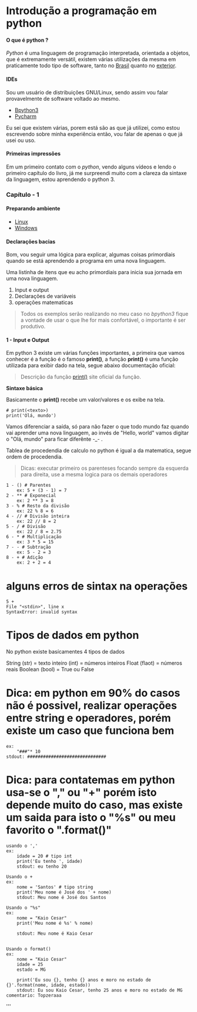# Introdução a programação em python

#### O que é python ?
*Python* é uma linguagem de programação interpretada, orientada a objetos, que é extremamente versátil, existem várias utilizações da mesma em praticamente todo tipo de software, tanto no [Brasil](http://python.org.br/empresas) quanto no [exterior](https://oraculoti.com.br/2017/03/24/quais-sao-as-aplicacoes-mais-famosas-feitas-em-python/).

#### IDEs

Sou um usuário de distribuições GNU/Linux, sendo assim vou falar provavelmente de software voltado ao mesmo.

* [Bpython3](https://bpython-interpreter.org/)
* [Pycharm](https://www.jetbrains.com/pycharm/download/#section=linux)

Eu sei que existem várias, porem está são as que já utilizei, como estou escrevendo sobre minha experiência então, vou falar de apenas o que já usei ou uso.

#### Primeiras impressões

Em um primeiro contato com o *python*, vendo alguns vídeos e lendo o primeiro capítulo do livro, já me surpreendi muito com a clareza da sintaxe da linguagem, estou aprendendo o python 3.


### Capítulo - 1

#### Preparando ambiente

* [Linux](http://python.org.br/instalacao-linux)
* [Windows](http://python.org.br/instalacao-windows)


#### Declarações bacias

Bom, vou seguir uma lógica para explicar, algumas coisas primordiais quando se está aprendendo a programa em uma nova linguagem.

Uma listinha de itens que eu acho primordiais para inicia sua jornada em uma nova linguagem.

1. Input e output
2. Declarações de variáveis
3. operações matematicas

> Todos os exemplos serão realizando no meu caso no *bpython3* fique a vontade de usar o que lhe for mais confortável, o importante é ser produtivo.

#### 1 - Input e Output

Em python 3 existe um várias funções importantes, a primeira que vamos conhecer é a função é o famoso **print()**, a função **print()** é uma função utilizada para exibir dado na tela, segue abaixo documentação oficial:

> Descrição da função [print()](https://docs.python.org/3/tutorial/inputoutput.html) site oficial da função.

**Sintaxe básica**

Basicamente o **print()** recebe um valor/valores e os exibe na tela.

```python3
# print(<texto>)
print('Olá, mundo')

```

Vamos diferenciar a saída, só para não fazer o que todo mundo faz quando vai aprender uma nova linguagem, ao invés de "Hello, world" vamos digitar o "Olá, mundo" para ficar diferênte -_- .






Tablea de procedendia de calculo no python é igual a da matematica, segue ordem de procedendia.
> Dicas:  executar primeiro os parenteses focando sempre da esquerda para direita, use a mesma logica para os demais operadores

	1 - () # Parentes
		ex: 5 + (3 - 1) = 7
	2 - ** # Exponecial
		ex: 2 ** 3 = 8
	3 - % # Resto da divisão
		ex: 22 % 8 = 6
	4 - // # Divisão inteira
		ex: 22 // 8 = 2
	5 - / # Divisão
		ex: 22 / 8 = 2.75
	6 - * # Multiplicação
		ex: 3 * 5 = 15
	7 - - # Subtração
		ex: 5 - 2 = 3
	8 - + # Adição
		ex: 2 + 2 = 4

# alguns erros de sintax na operações
	5 +
	File "<stdin>", line x
	SyntaxError: invalid syntax

# Tipos de dados em python

No python existe basícamentes 4 tipos de dados

String (str) = texto
inteiro (int) = números inteiros
Float (flaot) = números reais
Boolean (bool) = True ou False

# Dica: em python em 90% do casos não é possivel, realizar operações entre string e operadores, porém existe um caso que funciona bem
	ex:
		"###"* 10
	stdout: ##############################

# Dica: para contatemas em python usa-se o "," ou "+" porém isto depende muito do caso, mas existe um saida para isto o "%s" ou meu favorito o ".format()"

	usando o ','
	ex:
		idade = 20 # tipo int
		print('Eu tenho ', idade)
		stdout: eu tenho 20

	Usando o +
	ex:
		nome = 'Santos' # tipo string
		print('Meu nome é José dos ' + nome)
		stdout: Meu nome é José dos Santos

	Usando o "%s"
	ex:
		nome = "Kaio Cesar"
		print('Meu nome é %s' % nome)

		stdout: Meu nome é Kaio Cesar


	Usando o format()
	ex:
		nome = "Kaio Cesar"
		idade = 25
		estado = MG

		print('Eu sou {}, tenho {} anos e moro no estado de {}'.format(nome, idade, estado))
		stdout: Eu sou Kaio Cesar, tenho 25 anos e moro no estado de MG
	comentario: Topzeraaa
'''
